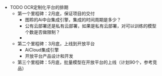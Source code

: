 - TODO OCR定制化平台的排期
	- 第一个里程碑：2月底，保证项目的交付
		- 图聆的Ai中台集成引擎，集成的时间周期是多少？
		- 公有云部署还是私有云部署，如果是私有云部署，对可以训练的模型个数是否做限制？
		-
	- 第二个里程碑：3月底，上线到开放平台
		- AiCloud集成引擎
		- 开放平台产品设计和开发
	- 第三个里程碑：5月底，批量模型在开放平台的上线（计划90个，参考竞品）